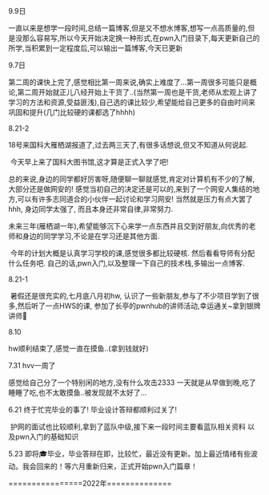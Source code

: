 9.9日

一直以来是想学一段时间,总结一篇博客,但是又不想水博客,想写一点高质量的,但是没那么容易写,所以今天开始决定换一种形式,在pwn入门目录下,每天更新自己的所学,当积累到一定程度后,可以输出一篇博客,今天已更新



9.7日

第二周的课快上完了,感觉相比第一周来说,确实上难度了...第一周很多可能只是概论,第二周开始就正儿八经开始上干货了..(当然第一周也是干货,老师从宏观上讲了学习的方法和资源,受益匪浅),自己选的课比较少,希望能给自己更多的自由时间来巩固和提升(几门比较硬的课都选了hhhh)





8.21-2

​	18号来国科大雁栖湖报道了,过去两三天了,有很多话想说,但又不知道从何说起.

​	今天早上来了国科大图书馆,这才算是正式入学了吧!

​	总的来说,身边的同学都好厉害呀,随便聊一聊就感觉,肯定对计算机有不少的了解,大部分还是做网安的! 感觉当初自己的决定还是可以的,来到了一个网安人集结的地方,可以有许多志同道合的小伙伴一起讨论和学习网安! 当然就是压力有点大罢了hhh, 身边同学太强了, 而且本身还非常自律,非常努力.

​	未来三年(雁栖湖一年),希望能够沉下心来学一点东西并且交到好朋友,向优秀的老师和身边的同学学习,不论是在学习还是其他方面.



​	今年的计划大概是认真学习学校的课,感觉很多都比较硬核. 然后看看导师有分配什么任务吧. 自己的话,pwn入门,以及整理一下自己的技术栈,多输出一点博客.



8.21-1

​    暑假还是很充实的,七月底八月初hw, 认识了一些新朋友,参与了不少项目学到了很多,然后听了一点HWS的课, 参加了长亭的pwnhub的讲师活动,幸运通关~拿到银牌讲师🥈



8.10

hw顺利结束了,感觉一直在摸鱼..(拿到钱就好)



7.31  hvv一周了

感觉给自己分了一个特别闲的地方,没有什么攻击2333 一天就是从早做到晚,吃了睡睡了吃,也不太敢摸鱼..被发现就不太好了...



6.21 终于忙完毕业的事了! 毕业设计答辩都顺利过关了!

​		护网的面试也比较顺利,拿到了蓝队中级,接下来一段时间主要看蓝队相关资料 以及pwn入门的基础知识



5.23 即将🎓毕业，毕业答辩在即，比较忙，最近没有更新。加上最近情绪有些波动。我会回来的！等六月重新归来，正式开始pwn入门篇章！





================2022年==============